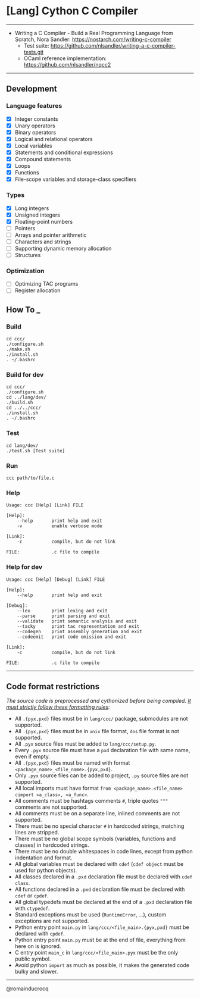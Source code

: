 # [Lang] Cython C Compiler 

****

- Writing a C Compiler - Build a Real Programming Language from Scratch, Nora Sandler: https://nostarch.com/writing-c-compiler  
    - Test suite: https://github.com/nlsandler/writing-a-c-compiler-tests.git  
    - OCaml reference implementation: https://github.com/nlsandler/nqcc2  

****

## Development

### Language features

- [x] Integer constants  
- [x] Unary operators  
- [x] Binary operators  
- [x] Logical and relational operators  
- [x] Local variables  
- [x] Statements and conditional expressions  
- [x] Compound statements  
- [x] Loops  
- [x] Functions  
- [x] File-scope variables and storage-class specifiers  

### Types

- [x] Long integers  
- [x] Unsigned integers  
- [x] Floating-point numbers  
- [ ] Pointers  
- [ ] Arrays and pointer arithmetic  
- [ ] Characters and strings  
- [ ] Supporting dynamic memory allocation  
- [ ] Structures  

### Optimization

- [ ] Optimizing TAC programs  
- [ ] Register allocation  

## How To _

### Build
```
cd ccc/
./configure.sh
./make.sh
./install.sh
. ~/.bashrc
```

### Build for dev
```
cd ccc/
./configure.sh
cd ../lang/dev/
./build.sh
cd ../../ccc/
./install.sh
. ~/.bashrc
```

### Test
```
cd lang/dev/
./test.sh [Test suite]
```

### Run
```
ccc path/to/file.c
```

### Help
```
Usage: ccc [Help] [Link] FILE

[Help]:
    --help       print help and exit
    -v           enable verbose mode

[Link]:
    -c           compile, but do not link

FILE:            .c file to compile
```

### Help for dev
```
Usage: ccc [Help] [Debug] [Link] FILE

[Help]:
    --help       print help and exit

[Debug]:
    --lex        print lexing and exit
    --parse      print parsing and exit
    --validate   print semantic analysis and exit
    --tacky      print tac representation and exit
    --codegen    print assembly generation and exit
    --codeemit   print code emission and exit

[Link]:
    -c           compile, but do not link

FILE:            .c file to compile
```

****

## Code format restrictions

*The source code is preprocessed and cythonized before being compiled. <ins>It must strictly follow these formatting rules</ins>:*
- All `.{pyx,pxd}` files must be in `lang/ccc/` package, submodules are not supported.
- All `.{pyx,pxd}` files must be in `unix` file format, `dos` file format is not supported.
- All `.pyx` source files must be added to `lang/ccc/setup.py`.
- Every `.pyx` source file must have a `pxd` declaration file with same name, even if empty.
- All `.{pyx,pxd}` files must be named with format `<package_name>_<file_name>.{pyx,pxd}`.
- Only `.pyx` source files can be added to project, `.py` source files are not supported.
- All local imports must have format `from <package_name>.<file_name> cimport <a_class>, <a_func>`.
- All comments must be hashtags comments `#`, triple quotes `"""` comments are not supported.
- All comments must be on a separate line, inlined comments are not supported.
- There must be no special character `#` in hardcoded strings, matching lines are stripped.
- There must be no global scope symbols (variables, functions and classes) in hardcoded strings.
- There must be no double whitespaces in code lines, except from python indentation and format.
- All global variables must be declared with `cdef` (`cdef object` must be used for python objects).
- All classes declared in a `.pxd` declaration file must be declared with `cdef class`.
- All functions declared in a `.pxd` declaration file must be declared with `cdef` or `cpdef`.
- All global typedefs must be declared at the end of a `.pxd` declaration file with `ctypedef`.
- Standard exceptions must be used (`RuntimeError`, ...), custom exceptions are not supported.
- Python entry point `main.py` in `lang/ccc/<file_main>.{pyx,pxd}` must be declared with `cpdef`.
- Python entry point `main.py` must be at the end of file, everything from here on is ignored. 
- C entry point `main_c` in `lang/ccc/<file_main>.pyx` must be the only public symbol.
- Avoid python `import` as much as possible, it makes the generated code bulky and slower.

****

@romainducrocq
